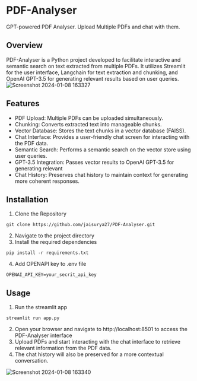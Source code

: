 # PDF-Analyser
GPT-powered PDF Analyser. Upload Multiple PDFs and chat with them. 

## Overview
PDF-Analyser is a Python project developed to facilitate interactive and semantic search on text extracted from multiple PDFs. It utilizes Streamlit for the user interface, Langchain for text extraction and chunking, and OpenAI GPT-3.5 for generating relevant results based on user queries.
![Screenshot 2024-01-08 163327](https://github.com/jaisurya27/PDF-Analyser/assets/64311010/087a8e62-2475-4462-9e34-c9e7ba9b438e)

## Features
- PDF Upload: Multiple PDFs can be uploaded simultaneously.
- Chunking: Converts extracted text into manageable chunks.
- Vector Database: Stores the text chunks in a vector database (FAISS).
- Chat Interface: Provides a user-friendly chat screen for interacting with the PDF data.
- Semantic Search: Performs a semantic search on the vector store using user queries.
- GPT-3.5 Integration: Passes vector results to OpenAI GPT-3.5 for generating relevant 
- Chat History: Preserves chat history to maintain context for generating more coherent responses.

## Installation
1. Clone the Repository
```
git clone https://github.com/jaisurya27/PDF-Analyser.git
```
2. Navigate to the project directory
3. Install the required dependencies
```
pip install -r requirements.txt
```
4. Add OPENAPI key to .env file
```
OPENAI_API_KEY=your_secrit_api_key
```

## Usage
1. Run the streamlit app
```
streamlit run app.py
```
2. Open your browser and navigate to http://localhost:8501 to access the PDF-Analyser interface
3. Upload PDFs and start interacting with the chat interface to retrieve relevant information from the PDF data. 
4. The chat history will also be preserved for a more contextual conversation.

![Screenshot 2024-01-08 163340](https://github.com/jaisurya27/PDF-Analyser/assets/64311010/33865f95-f7b5-47dd-afe3-9adbef4a7c26)
